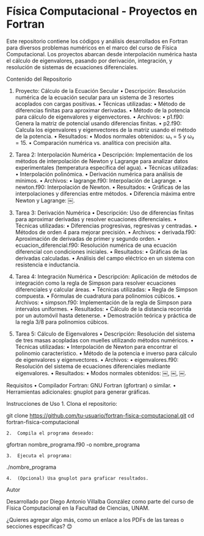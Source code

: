 
# Física Computacional - Proyectos en Fortran

Este repositorio contiene los códigos y análisis desarrollados en Fortran para diversos problemas numéricos en el marco del curso de Física Computacional. Los proyectos abarcan desde interpolación numérica hasta el cálculo de eigenvalores, pasando por derivación, integración, y resolución de sistemas de ecuaciones diferenciales.

Contenido del Repositorio

1. Proyecto: Cálculo de la Ecuación Secular
	•	Descripción: Resolución numérica de la ecuación secular para un sistema de 3 resortes acoplados con cargas positivas.
	•	Técnicas utilizadas:
	•	Método de diferencias finitas para aproximar derivadas.
	•	Método de la potencia para cálculo de eigenvalores y eigenvectores.
	•	Archivos:
	•	p1.f90: Genera la matriz de potencial usando diferencias finitas.
	•	p2.f90: Calcula los eigenvalores y eigenvectores de la matriz usando el método de la potencia.
	•	Resultados:
	•	Modos normales obtenidos: ω₁ = 5 y ω₂ = 15.
	•	Comparación numérica vs. analítica con precisión alta.

2. Tarea 2: Interpolación Numérica
	•	Descripción: Implementación de los métodos de interpolación de Newton y Lagrange para analizar datos experimentales (temperatura específica del agua).
	•	Técnicas utilizadas:
	•	Interpolación polinómica.
	•	Derivación numérica para análisis de mínimos.
	•	Archivos:
	•	lagrange.f90: Interpolación de Lagrange.
	•	newton.f90: Interpolación de Newton.
	•	Resultados:
	•	Gráficas de las interpolaciones y diferencias entre métodos.
	•	Diferencia máxima entre Newton y Lagrange: ￼.

3. Tarea 3: Derivación Numérica
	•	Descripción: Uso de diferencias finitas para aproximar derivadas y resolver ecuaciones diferenciales.
	•	Técnicas utilizadas:
	•	Diferencias progresivas, regresivas y centradas.
	•	Métodos de orden 4 para mejorar precisión.
	•	Archivos:
	•	derivada.f90: Aproximación de derivadas de primer y segundo orden.
	•	ecuacion_diferencial.f90: Resolución numérica de una ecuación diferencial con condiciones iniciales.
	•	Resultados:
	•	Gráficas de las derivadas calculadas.
	•	Análisis del campo eléctrico en un sistema con resistencia e inductancia.

4. Tarea 4: Integración Numérica
	•	Descripción: Aplicación de métodos de integración como la regla de Simpson para resolver ecuaciones diferenciales y calcular áreas.
	•	Técnicas utilizadas:
	•	Regla de Simpson compuesta.
	•	Fórmulas de cuadratura para polinomios cúbicos.
	•	Archivos:
	•	simpson.f90: Implementación de la regla de Simpson para intervalos uniformes.
	•	Resultados:
	•	Cálculo de la distancia recorrida por un automóvil hasta detenerse.
	•	Demostración teórica y práctica de la regla 3/8 para polinomios cúbicos.

5. Tarea 5: Cálculo de Eigenvalores
	•	Descripción: Resolución del sistema de tres masas acopladas con muelles utilizando métodos numéricos.
	•	Técnicas utilizadas:
	•	Interpolación de Newton para encontrar el polinomio característico.
	•	Método de la potencia e inverso para cálculo de eigenvalores y eigenvectores.
	•	Archivos:
	•	eigenvalores.f90: Resolución del sistema de ecuaciones diferenciales mediante eigenvalores.
	•	Resultados:
	•	Modos normales obtenidos: ￼, ￼, ￼.

Requisitos
	•	Compilador Fortran: GNU Fortran (gfortran) o similar.
	•	Herramientas adicionales: gnuplot para generar gráficas.

Instrucciones de Uso
	1.	Clona el repositorio:

git clone https://github.com/tu-usuario/fortran-fisica-computacional.git
cd fortran-fisica-computacional


	2.	Compila el programa deseado:

gfortran nombre_programa.f90 -o nombre_programa


	3.	Ejecuta el programa:

./nombre_programa


	4.	(Opcional) Usa gnuplot para graficar resultados.

Autor

Desarrollado por Diego Antonio Villalba González como parte del curso de Física Computacional en la Facultad de Ciencias, UNAM.

¿Quieres agregar algo más, como un enlace a los PDFs de las tareas o secciones específicas? 😊
